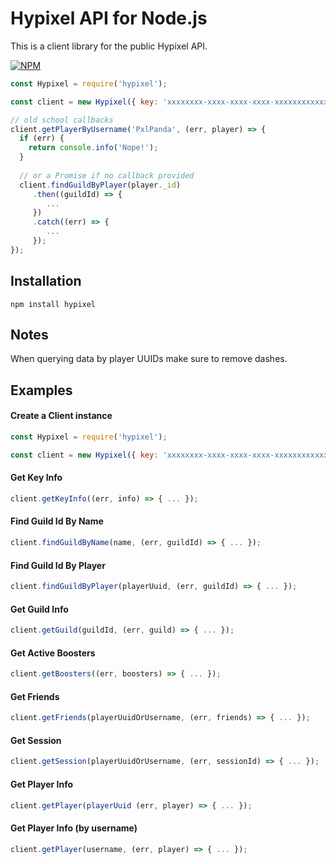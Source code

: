 # Hypixel API for Node.js

This is a client library for the public Hypixel API.

[![NPM](https://nodei.co/npm/hypixel.png?mini=true)](https://nodei.co/npm/hypixel/)

```javascript
const Hypixel = require('hypixel');

const client = new Hypixel({ key: 'xxxxxxxx-xxxx-xxxx-xxxx-xxxxxxxxxxxx' });

// old school callbacks
client.getPlayerByUsername('PxlPanda', (err, player) => {
  if (err) {
    return console.info('Nope!');
  }
  
  // or a Promise if no callback provided
  client.findGuildByPlayer(player._id)
     .then((guildId) => {
        ...
     })
     .catch((err) => {
        ...
     });
});
```

## Installation

`npm install hypixel`

## Notes

When querying data by player UUIDs make sure to remove dashes.

## Examples
#### Create a Client instance

```javascript
const Hypixel = require('hypixel');

const client = new Hypixel({ key: 'xxxxxxxx-xxxx-xxxx-xxxx-xxxxxxxxxxxx' });
```

#### Get Key Info
```javascript
client.getKeyInfo((err, info) => { ... });
```
#### Find Guild Id By Name
```javascript
client.findGuildByName(name, (err, guildId) => { ... });
```
#### Find Guild Id By Player
```javascript
client.findGuildByPlayer(playerUuid, (err, guildId) => { ... });
```
#### Get Guild Info
```javascript
client.getGuild(guildId, (err, guild) => { ... });
```
#### Get Active Boosters
```javascript
client.getBoosters((err, boosters) => { ... });
```
#### Get Friends
```javascript
client.getFriends(playerUuidOrUsername, (err, friends) => { ... });
```
#### Get Session
```javascript
client.getSession(playerUuidOrUsername, (err, sessionId) => { ... });
```
#### Get Player Info
```javascript
client.getPlayer(playerUuid (err, player) => { ... });
```
#### Get Player Info (by username)
```javascript
client.getPlayer(username, (err, player) => { ... });
```
